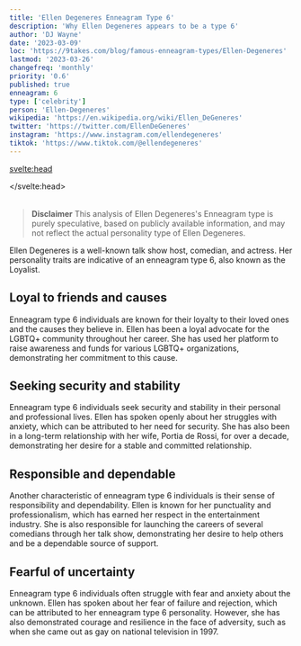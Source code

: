 ```yaml
---
title: 'Ellen Degeneres Enneagram Type 6'
description: 'Why Ellen Degeneres appears to be a type 6'
author: 'DJ Wayne'
date: '2023-03-09'
loc: 'https://9takes.com/blog/famous-enneagram-types/Ellen-Degeneres'
lastmod: '2023-03-26'
changefreq: 'monthly'
priority: '0.6'
published: true
enneagram: 6
type: ['celebrity']
person: 'Ellen-Degeneres'
wikipedia: 'https://en.wikipedia.org/wiki/Ellen_DeGeneres'
twitter: 'https://twitter.com/EllenDeGeneres'
instagram: 'https://www.instagram.com/ellendegeneres'
tiktok: 'https://www.tiktok.com/@ellendegeneres'
---
```


<svelte:head>

</svelte:head>

<script>
	import  PopCard  from "../../../lib/components/atoms/PopCard.svelte";
</script>
<div
	style="display: flex;
    justify-content: center;
    margin: 1rem 0;
	"
>
	<PopCard
		image={`/types/6s/${'Ellen-Degeneres'}.webp`}
		showIcon={false}
		enneagramType=""
		displayText="Ellen Degeneres"
		subtext=""
	/>
</div>

> **Disclaimer** This analysis of Ellen Degeneres's Enneagram type is purely speculative, based on publicly available information, and may not reflect the actual personality type of Ellen Degeneres.

<p class="firstLetter">Ellen Degeneres is a well-known talk show host, comedian, and actress. Her personality traits are indicative of an enneagram type 6, also known as the Loyalist.</p>

## Loyal to friends and causes

Enneagram type 6 individuals are known for their loyalty to their loved ones and the causes they believe in. Ellen has been a loyal advocate for the LGBTQ+ community throughout her career. She has used her platform to raise awareness and funds for various LGBTQ+ organizations, demonstrating her commitment to this cause.

## Seeking security and stability

Enneagram type 6 individuals seek security and stability in their personal and professional lives. Ellen has spoken openly about her struggles with anxiety, which can be attributed to her need for security. She has also been in a long-term relationship with her wife, Portia de Rossi, for over a decade, demonstrating her desire for a stable and committed relationship.

## Responsible and dependable

Another characteristic of enneagram type 6 individuals is their sense of responsibility and dependability. Ellen is known for her punctuality and professionalism, which has earned her respect in the entertainment industry. She is also responsible for launching the careers of several comedians through her talk show, demonstrating her desire to help others and be a dependable source of support.

## Fearful of uncertainty

Enneagram type 6 individuals often struggle with fear and anxiety about the unknown. Ellen has spoken about her fear of failure and rejection, which can be attributed to her enneagram type 6 personality. However, she has also demonstrated courage and resilience in the face of adversity, such as when she came out as gay on national television in 1997.
